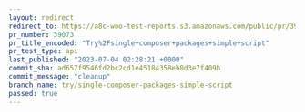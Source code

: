 ```yaml
---
layout: redirect
redirect_to: https://a8c-woo-test-reports.s3.amazonaws.com/public/pr/39073/api/index.html
pr_number: 39073
pr_title_encoded: "Try%2Fsingle+composer+packages+simple+script"
pr_test_type: api
last_published: "2023-07-04 02:28:21 +0000"
commit_sha: ad657f9546fd2bc2cd1e45184358eb8d3e7f409b
commit_message: "cleanup"
branch_name: try/single-composer-packages-simple-script
passed: true
---
```

